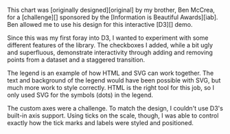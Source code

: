 This chart was [originally designed][original] by my brother, Ben McCrea, for a [challenge][] sponsored by the [Information is Beautiful Awards][iab]. Ben allowed me to use his design for this interactive [D3][] demo.

Since this was my first foray into D3, I wanted to experiment with some different features of the library. The checkboxes I added, while a bit ugly and superfluous, demonstrate interactivity through adding and removing points from a dataset and a staggered transition.

The legend is an example of how HTML and SVG can work together. The text and background of the legend would have been possible with SVG, but much more work to style correctly. HTML is the right tool for this job, so I only used SVG for the symbols (dots) in the legend.

The custom axes were a challenge. To match the design, I couldn't use D3's built-in axis support. Using ticks on the scale, though, I was able to control exactly how the tick marks and labels were styled and positioned.
